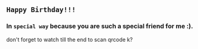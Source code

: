 ## `Happy Birthday!!!`

### In `special way` because you are such a special friend for me :).

don't forget to watch till the end to scan qrcode k?
